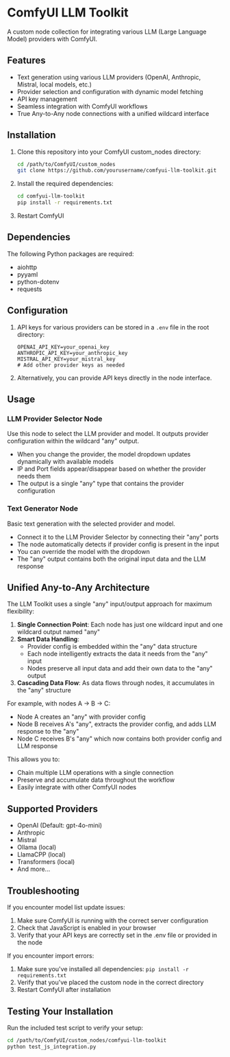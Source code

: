# ComfyUI LLM Toolkit

A custom node collection for integrating various LLM (Large Language Model) providers with ComfyUI.

## Features

- Text generation using various LLM providers (OpenAI, Anthropic, Mistral, local models, etc.)
- Provider selection and configuration with dynamic model fetching
- API key management
- Seamless integration with ComfyUI workflows
- True Any-to-Any node connections with a unified wildcard interface

## Installation

1. Clone this repository into your ComfyUI custom_nodes directory:
   ```bash
   cd /path/to/ComfyUI/custom_nodes
   git clone https://github.com/yourusername/comfyui-llm-toolkit.git
   ```

2. Install the required dependencies:
   ```bash
   cd comfyui-llm-toolkit
   pip install -r requirements.txt
   ```

3. Restart ComfyUI

## Dependencies

The following Python packages are required:
- aiohttp
- pyyaml
- python-dotenv
- requests

## Configuration

1. API keys for various providers can be stored in a `.env` file in the root directory:
   ```
   OPENAI_API_KEY=your_openai_key
   ANTHROPIC_API_KEY=your_anthropic_key
   MISTRAL_API_KEY=your_mistral_key
   # Add other provider keys as needed
   ```

2. Alternatively, you can provide API keys directly in the node interface.

## Usage

### LLM Provider Selector Node
Use this node to select the LLM provider and model. It outputs provider configuration within the wildcard "any" output.

- When you change the provider, the model dropdown updates dynamically with available models
- IP and Port fields appear/disappear based on whether the provider needs them
- The output is a single "any" type that contains the provider configuration

### Text Generator Node
Basic text generation with the selected provider and model.

- Connect it to the LLM Provider Selector by connecting their "any" ports
- The node automatically detects if provider config is present in the input
- You can override the model with the dropdown
- The "any" output contains both the original input data and the LLM response

## Unified Any-to-Any Architecture

The LLM Toolkit uses a single "any" input/output approach for maximum flexibility:

1. **Single Connection Point**: Each node has just one wildcard input and one wildcard output named "any"
2. **Smart Data Handling**: 
   - Provider config is embedded within the "any" data structure
   - Each node intelligently extracts the data it needs from the "any" input
   - Nodes preserve all input data and add their own data to the "any" output
3. **Cascading Data Flow**: As data flows through nodes, it accumulates in the "any" structure

For example, with nodes A → B → C:
- Node A creates an "any" with provider config
- Node B receives A's "any", extracts the provider config, and adds LLM response to the "any"
- Node C receives B's "any" which now contains both provider config and LLM response

This allows you to:
- Chain multiple LLM operations with a single connection
- Preserve and accumulate data throughout the workflow
- Easily integrate with other ComfyUI nodes

## Supported Providers

- OpenAI (Default: gpt-4o-mini)
- Anthropic
- Mistral
- Ollama (local)
- LlamaCPP (local)
- Transformers (local)
- And more...

## Troubleshooting

If you encounter model list update issues:
1. Make sure ComfyUI is running with the correct server configuration
2. Check that JavaScript is enabled in your browser
3. Verify that your API keys are correctly set in the .env file or provided in the node

If you encounter import errors:
1. Make sure you've installed all dependencies: `pip install -r requirements.txt`
2. Verify that you've placed the custom node in the correct directory
3. Restart ComfyUI after installation

## Testing Your Installation

Run the included test script to verify your setup:
```bash
cd /path/to/ComfyUI/custom_nodes/comfyui-llm-toolkit
python test_js_integration.py
```
